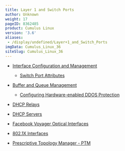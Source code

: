 ```yaml
---
title: Layer 1 and Switch Ports
author: Unknown
weight: 17
pageID: 8362485
product: Cumulus Linux
version: '3.6'
aliases:
 - /display/undefined/Layer+1_and_Switch_Ports
imgData: Cumulus_Linux_36
siteSlug: Cumulus_Linux_36
---
```

  - [Interface Configuration and
    Management](/Users/dcawley/Docs/Hugo/testDocs/content/version2/Cumulus_Linux_36//Layer_1_and_Switch_Ports/Layer_1_and_Switch_Ports/)
    
      - [Switch Port
        Attributes](/Users/dcawley/Docs/Hugo/testDocs/content/version2/Cumulus_Linux_36//Layer_1_and_Switch_Ports/Layer_1_and_Switch_Ports/)

  - [Buffer and Queue
    Management](/Users/dcawley/Docs/Hugo/testDocs/content/version2/Cumulus_Linux_36//Layer_1_and_Switch_Ports/Layer_1_and_Switch_Ports/)
    
      - [Configuring Hardware-enabled DDOS
        Protection](/Users/dcawley/Docs/Hugo/testDocs/content/version2/Cumulus_Linux_36//Layer_1_and_Switch_Ports/Layer_1_and_Switch_Ports/)

  - [DHCP
    Relays](/Users/dcawley/Docs/Hugo/testDocs/content/version2/Cumulus_Linux_36//Layer_1_and_Switch_Ports/Layer_1_and_Switch_Ports/)

  - [DHCP
    Servers](/Users/dcawley/Docs/Hugo/testDocs/content/version2/Cumulus_Linux_36//Layer_1_and_Switch_Ports/Layer_1_and_Switch_Ports/)

  - [Facebook Voyager Optical
    Interfaces](/Users/dcawley/Docs/Hugo/testDocs/content/version2/Cumulus_Linux_36//Layer_1_and_Switch_Ports/Layer_1_and_Switch_Ports/)

  - [802.1X
    Interfaces](/Users/dcawley/Docs/Hugo/testDocs/content/version2/Cumulus_Linux_36//Layer_1_and_Switch_Ports/Layer_1_and_Switch_Ports/)

  - [Prescriptive Topology Manager -
    PTM](/Users/dcawley/Docs/Hugo/testDocs/content/version2/Cumulus_Linux_36//Layer_1_and_Switch_Ports/Layer_1_and_Switch_Ports/)
